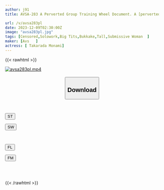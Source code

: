 ```yaml
---
author: j91
title: AVSA-283 A Perverted Group Training Wheel Document. A [perverted Tall Masochistic Beauty With Huge Breasts] Who Is Tamed By Her Master Begs To Be Fucked In A Ring. The Woman Becomes Ecstatic With The Ring Training Game [a Pleasure Similar To Joy] Outdoors To Her Heart's Content. She Lets Out A [cry Of Agony] And Is In A State Of Daze With [sobbing Acme]! Monami Takarada

url: /v/avsa283pl
date: 2023-12-09T02:30:00Z
image: "avsa283pl.jpg"
tags: [Censored,Solowork,Big Tits,Bukkake,Tall,Submissive Woman	 ]
maker: [Avs   ]
actress: [ Takarada Monami]
---
```



{{< rawhtml >}}

<div class="video" data-videoid="1OwlRWwp1jIeQ4O">
    <a href="javascript:;">
        <img src="/v/avsa283pl/avsa283pl.jpg" width="WIDTH" height="HEIGHT" alt="avsa283pl.mp4" loading="lazy">
    </a>
</div>

<script type="text/javascript" src="https://j91.asia/asset/on-demand-st.js"></script>

<br>
  <link rel="stylesheet" href="https://j91.asia/asset/bs5.css">
  
  <center>
  <button class="btn btn-primary" type="button" data-bs-toggle="collapse" data-bs-target=".multi-collapse" aria-expanded="false" aria-controls="multiCollapseExample1 multiCollapseExample2"><h2>Download</h2></button></center>
</p>
<div class="row">
  <div class="col">
    <div class="collapse multi-collapse" id="multiCollapseExample1">
      <div class="card card-body">
	      	      <br>
<div class="buttons">  
<p><a href="https://streamtape.to/v/1OwlRWwp1jIeQ4O" target="_blank"><button class="btn-hover color-3"><i class="fa fa-download"></i> ST</button></a></p>
<p><a href="https://flaswish.com/bqbi9onhy7zq" target="_blank"><button class="btn-hover color-2"><i class="fa fa-download"></i> SW</button></a></p></div>
    </div>
  </div>
</div>
  <div class="col">
    <div class="collapse multi-collapse" id="multiCollapseExample2">
      <div class="card card-body">
	      <br>
<div class="buttons">
<p><a href="javascript:;" target="_blank"><button class="btn-hover color-9"><i class="fa fa-download"></i> FL</button></a></p>
<p><a href="javascript:;" target="_blank"><button class="btn-hover color-8"><i class="fa fa-download"></i> FM</button></a></p></div>
<br><br>
      </div>
    </div>
  </div>
</div>

{{< /rawhtml >}}
